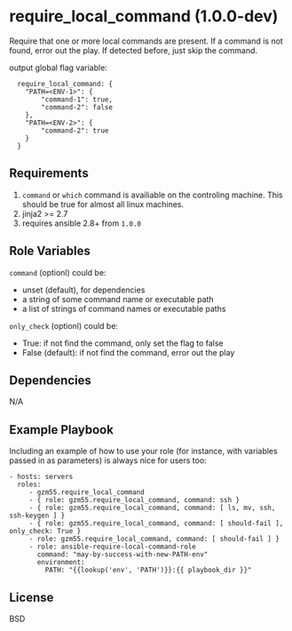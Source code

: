 require_local_command (1.0.0-dev)
=========

Require that one or more local commands are present.
If a command is not found, error out the play.
If detected before, just skip the command.

output global flag variable:

```
  require_local_command: {
    "PATH=<ENV-1>": {
        "command-1": true,
        "command-2": false
    },
    "PATH=<ENV-2>": {
        "command-2": true
    }
  }
```

Requirements
------------

1. `command` or `which` command is availiable on the controling machine.
This should be true for almost all linux machines.
2. jinja2 >= 2.7
3. requires ansible 2.8+ from `1.0.0`

Role Variables
--------------

`command` (optionl) could be:
- unset (default), for dependencies
- a string of some command name or executable path
- a list of strings of command names or executable paths

`only_check` (optionl) could be:
- True: if not find the command, only set the flag to false
- False (default): if not find the command, error out the play

Dependencies
------------

N/A

Example Playbook
----------------

Including an example of how to use your role (for instance, with variables passed in as parameters) is always nice for users too:

    - hosts: servers
      roles:
         - gzm55.require_local_command
         - { role: gzm55.require_local_command, command: ssh }
         - { role: gzm55.require_local_command, command: [ ls, mv, ssh, ssh-keygen ] }
         - { role: gzm55.require_local_command, command: [ should-fail ], only_check: True }
         - role: gzm55.require_local_command, command: [ should-fail ] }
         - role: ansible-require-local-command-role
           command: "may-by-success-with-new-PATH-env"
           environment:
             PATH: "{{lookup('env', 'PATH')}}:{{ playbook_dir }}"

License
-------

BSD
